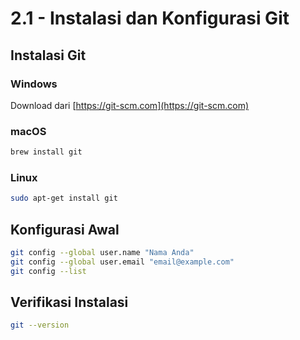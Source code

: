 # 2.1 - Instalasi dan Konfigurasi Git

## Instalasi Git

### Windows
Download dari [https://git-scm.com](https://git-scm.com)

### macOS
```bash
brew install git
```

### Linux
```bash
sudo apt-get install git
```

## Konfigurasi Awal

```bash
git config --global user.name "Nama Anda"
git config --global user.email "email@example.com"
git config --list
```

## Verifikasi Instalasi

```bash
git --version
```
